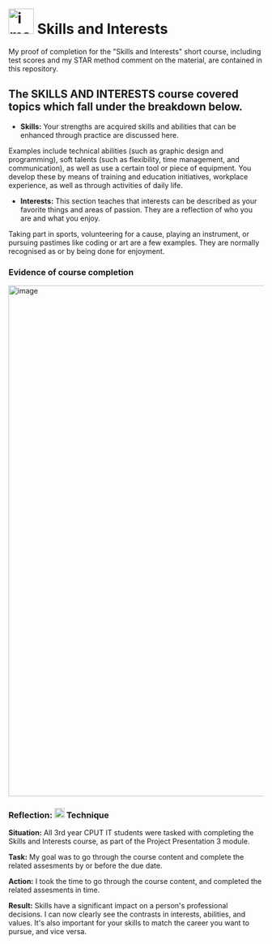 # <img width="50" height="50" alt="image" src="https://github.com/user-attachments/assets/86c957b8-610c-412b-83f4-de9e6e5910dd" /> Skills and Interests
My proof of completion for the "Skills and Interests" short course, including test scores and my STAR method comment on the material, are contained in this repository.

## The SKILLS AND INTERESTS course covered topics which fall under the breakdown below.
- **Skills:** Your strengths are acquired skills and abilities that can be enhanced through practice are discussed here.

Examples include technical abilities (such as graphic design and programming), soft talents (such as flexibility, time management, and communication), as well as use a certain tool or piece of equipment. You develop these by means of training and education initiatives, workplace experience, as well as through activities of daily life.

- **Interests:** This section teaches that interests can be described as your favorite things and areas of passion. They are a reflection of who you are and what you enjoy.

Taking part in sports, volunteering for a cause, playing an instrument, or pursuing pastimes like coding or art are a few examples. They are normally recognised as or by being done for enjoyment.

### Evidence of course completion
<img width="1920" height="1008" alt="image" src="https://github.com/user-attachments/assets/edadc95f-94c3-4def-a417-d142d2d63be2" />

### Reflection: <img width="20" height="20" alt="image" src="https://github.com/user-attachments/assets/0a7d2c8b-6444-43b3-8d4a-be93c09e3d55" /> Technique
**Situation:** All 3rd year CPUT IT students were tasked with completing the Skills and Interests course, as part of the Project Presentation 3 module.

**Task:** My goal was to go through the course content and complete the related assesments by or before the due date.

**Action:** I took the time to go through the course content, and completed the related assesments in time.

**Result:** Skills have a significant impact on a person's professional decisions. I can now clearly see the contrasts in interests, abilities, and values. It's also important for your skills to match the career you want to pursue, and vice versa.
